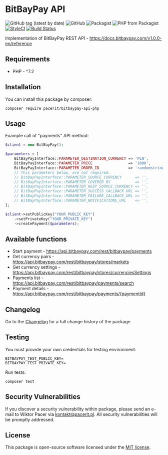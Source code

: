 # BitBayPay API
![GitHub tag (latest by date)](https://img.shields.io/github/tag-date/pacerit/bitbaypay-api-php?label=Version)
![GitHub](https://img.shields.io/github/license/pacerit/bitbaypay-api-php?label=License)
![Packagist](https://img.shields.io/packagist/dt/pacerit/bitbaypay-api-php?label=Downloads)
![PHP from Packagist](https://img.shields.io/packagist/php-v/pacerit/bitbaypay-api-php?label=PHP)
[![StyleCI](https://github.styleci.io/repos/246307342/shield?branch=master)](https://github.styleci.io/repos/246307342)
[![Build Status](https://travis-ci.com/pacerit/bitbaypay-api-php.svg?branch=master)](https://travis-ci.com/pacerit/bitbaypay-api-php)

Implementation of BitBayPay REST API - https://docs.bitbaypay.com/v1.0.0-en/reference

## Requirements
* PHP - ^7.2

## Installation
You can install this package by composer:
```shell script
composer require pacerit/bitbaypay-api-php
```
## Usage
Example call of "payments" API method:
```php
$client = new BitBayPay();

$parameters = [
    BitBayPayInterface::PARAMETER_DESTINATION_CURRENCY => 'PLN',
    BitBayPayInterface::PARAMETER_PRICE                => '1000',
    BitBayPayInterface::PARAMETER_ORDER_ID             => 'randomstring',
    // This parameters below, are not required.
    // BitBayPayInterface::PARAMETER_SOURCE_CURRENCY      => '',
    // BitBayPayInterface::PARAMETER_COVERED_BY           => '',
    // BitBayPayInterface::PARAMETER_KEEP_SOURCE_CURRENCY => '',
    // BitBayPayInterface::PARAMETER_SUCCESS_CALLBACK_URL => '',
    // BitBayPayInterface::PARAMETER_FAILURE_CALLBACK_URL => '',
    // BitBayPayInterface::PARAMETER_NOTIFICATIONS_URL    => '',
];

$client->setPublicKey("YOUR_PUBLIC_KEY")
    ->setPrivateKey("YOUR_PRIVATE_KEY")
    ->createPayment($parameters);
```
## Available functions
* Start payment - https://api.bitbaypay.com/rest/bitbaypay/payments
* Get currency pairs - https://api.bitbaypay.com/rest/bitbaypay/stores/markets
* Get currency settings - https://api.bitbaypay.com/rest/bitbaypay/stores/currenciesSettings
* Payments list - https://api.bitbaypay.com/rest/bitbaypay/payments/search
* Payment details - https://api.bitbaypay.com/rest/bitbaypay/payments/{paymentId}​
## Changelog

Go to the [Changelog](CHANGELOG.md) for a full change history of the package.

## Testing
You must provide your own credentials for testing environment:
```dotenv
BITBAYPAY_TEST_PUBLIC_KEY=
BITBAYPAY_TEST_PRIVATE_KEY=
```
Run tests:

    composer test

## Security Vulnerabilities

If you discover a security vulnerability within package, please send an e-mail to Wiktor Pacer
via [kontakt@pacerit.pl](mailto:kontakt@pacerit.pl). All security vulnerabilities will be promptly addressed.

## License

This package is open-source software licensed under the [MIT license](https://opensource.org/licenses/MIT).